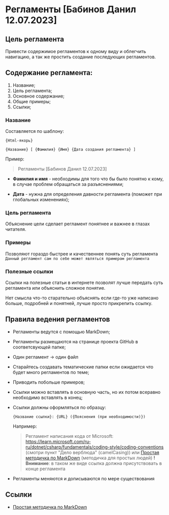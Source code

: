 # Регламенты [Бабинов Данил 12.07.2023] 
## Цель регламента
Привести содержимое регламентов к одному виду и облегчить навигацию, а так же простить создание последующих регламентов.

## Содержание регламента:
1. Название;
2. Цель регламента;
3. Основное содержание;
4. Общие примеры;
5. Ссылки;
### Название
Составляется по шаблону:

``{Html-якорь}``

``{Название} [ {Фамилия} {Имя} {Дата создания регламента} ]``


Пример:
> Регламенты [Бабинов Данил 12.07.2023]

- **Фамилия и имя** - необходимы для того что бы было понятно к кому, в случае проблем обращаться за разъяснениями;

- **Дата** - нужна для определения давности регламента (поможет при глобальных изменениях);

### Цель регламента
Объяснение цели сделает регламент понятнее и важнее в глазах читателя.

### Примеры
Позволяют гораздо быстрее и качественнее понять суть регламента
`Данный регламент сам по себе может являться примером регламента`

### Полезные ссылки
Ссылки на полезные статьи в интернете позволят лучше передать суть регламента или объяснить сложное понятие.

Нет смысла что-то старательно объяснять если где-то уже написано больше, подробней и понятней, лучше просто прикрепить ссылку.

## Правила ведения регламентов
- Регламенты ведутся с помощью MarkDown;
- Регламенты размещаются на странице проекта GitHub в соответсвующей папке;
- Один регламент -> один файл
- Старайтесь создавать тематические папки если ожидается что будет много регламентов по теме;
- Приводить побольше примеров;
- Ссылки можно вставлять в основную часть, но их потом всеравно необходимо вставлять в конец;
- Ссылки должны оформляться по образцу:
  
  ``{Название ссылки}: {URL} ({Пояснения (при необходимости)})``
  
  Например:
  
  > Регламент написания кода от Microsoft: https://learn.microsoft.com/ru-ru/dotnet/csharp/fundamentals/coding-style/coding-conventions (смотри пункт "Дело верблюда" (camelCasing))
  или
  > [Простая методичка по MarkDown](https://gist.github.com/Jekins/2bf2d0638163f1294637) (методичка для простых людей)
  **! Внимание**:  в таком же виде ссылка должна присутствовать в конце регламента
- Регламенты меняются и дописываются по мере существования
## Ссылки
- [Простая методичка по MarkDown](https://gist.github.com/Jekins/2bf2d0638163f1294637)

